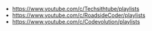 * https://www.youtube.com/c/Techsithtube/playlists
* https://www.youtube.com/c/RoadsideCoder/playlists
* https://www.youtube.com/c/Codevolution/playlists
